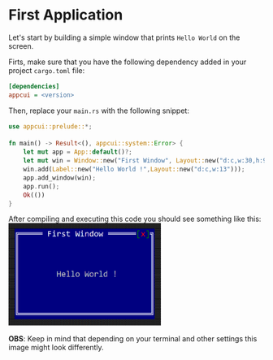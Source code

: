 # First Application

Let's start by building a simple window that prints `Hello World` 
on the screen.

Firts, make sure that you have the following dependency added in your
project `cargo.toml` file:

```ini
[dependencies]
appcui = <version>
```

Then, replace your `main.rs` with the following snippet:
```rs
use appcui::prelude::*;

fn main() -> Result<(), appcui::system::Error> {
    let mut app = App::default()?;
    let mut win = Window::new("First Window", Layout::new("d:c,w:30,h:9"), window::Flags::None);
    win.add(Label::new("Hello World !",Layout::new("d:c,w:13")));
    app.add_window(win);
    app.run();
    Ok(())
}
```

After compiling and executing this code you should see something like this:
<img src="img/hello_world.png" width=300/>

**OBS**: Keep in mind that depending on your terminal and other settings this image
might look differently.